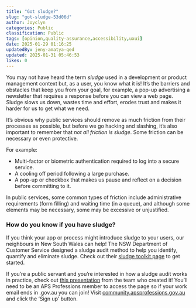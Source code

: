 ```yaml
---
title: "Got sludge?"
slug: "got-sludge-53d06d"
author: Joyclyn
categories: Public
classification: Public
tags: [opinion,quality-assurance,accessibility,uxui]
date: 2025-01-29 01:16:25 
updatedBy: jeny-amatya-qed
updated: 2025-01-31 05:46:53 
likes: 0
---
```


You may not have heard the term *sludge* used in a development or product management context but, as a user, you know what it is! It’s the barriers and obstacles that keep you from your goal, for example, a pop-up advertising a newsletter that requires a response before you can view a web page. Sludge slows us down, wastes time and effort, erodes trust and makes it harder for us to get what we need.

It’s obvious why public services should remove as much friction from their processes as possible, but before we go hacking and slashing, it’s also important to remember that *not all friction is sludge*. Some friction can be necessary or even protective. 

For example:
-	Multi-factor or biometric authentication required to log into a secure service.
-	A cooling off period following a large purchase.
-	A pop-up or checkbox that makes us pause and reflect on a decision before committing to it.

In public services, some common types of friction include administrative requirements (form filling) and waiting time (in a queue), and although some elements may be necessary, some may be excessive or unjustified. 

### How do you know if you have sludge?

If you think your app or process might introduce sludge to your users, our neighbours in New South Wales can help! The NSW Department of Customer Service designed a sludge audit method to help you identify, quantify and eliminate sludge. Check out their [sludge toolkit page](https://www.nsw.gov.au/departments-and-agencies/behavioural-insights-unit/sludge-toolkit) to get started. 

If you’re a public servant and you’re interested in how a sludge audit works in practice, check out [this presentation](https://community.apsprofessions.gov.au/viewdocument/sludge-audits-and-toolkit-nsw-beh?CommunityKey=e7a59ee2-ca79-44bf-8c46-c673aaba78f4&tab=librarydocuments) from the team who created it! You’ll need to be an APS Professions member to access the page so if your work email ends in .gov.au you can join! Visit [community.apsprofessions.gov.au](https://www.community.apsprofessions.gov.au) and click the ‘Sign up’ button.
